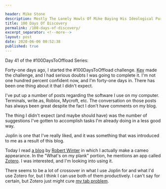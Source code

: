 ```yaml
---

header: Mike Stone
description: Mostly The Lonely Howls Of Mike Baying His Ideological Purity At The Moon
title: 100 Days Of Discovery
permalink: /100-days-of-discovery/
excerpt_separator: <!--more-->
layout: post
date: 2020-06-06 00:52:38
published: true
---
```


Day 41 of the #100DaysToOffload Series:

Forty-one days ago, I started the #100DaysToOffload challenge. [Kev](https://fosstodon.org/@kev) made the challenge, and I had serious doubts I was going to complete it. I'm not one hundred percent confident now, and I'm forty-one days in. There has been one thing about it that I didn't expect.

<!--more-->

I've put up a number of posts regarding the software I use on my computer. Terminals, write.as, Roblox, Mycroft, etc. The conversation on those posts has always been great despite the fact I don't have comments on my blog.

The thing I didn't expect (and maybe should have) was the number of suggestions I've gotten to accomplish tasks I'm already doing in a less good way.

Joplin is one that I've really liked, and it was something that was introduced to me as a result of this blog.

Today I read [a blog](https://robert.winter.ink/updating-my-plank) by [Robert Winter](https://qoto.org/@rw) in which I actually make a cameo appearance. In the "What's on my plank" portion, he mentions an app called [Zotero](https://www.zotero.org). I was interested, and I'm looking into using it.

There seems to be a lot of crossover in what I use Joplin for and what I'd use Zotero for, but I think I can use both of them productively. I can't say for certain, but Zotero just might cure [my tab problem](https://mikestone.me/my-problem-with-tabs). 